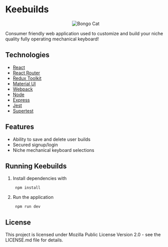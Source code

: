 # Keebuilds

<div style="text-align: center;">

![Bongo Cat](./client/assets/bongocatkeyboard.png "Keebuilds Logo")

</div>

Consumer friendly web application used to customize and build your niche quality fully operating mechanical keyboard!


## Technologies

* [React](https://reactjs.org/)
* [React Router](https://reactrouter.com/en/main)
* [Redux Toolkit](https://redux-toolkit.js.org/)
* [Material UI](https://mui.com/)
* [Webpack](https://webpack.js.org/)
* [Node](https://nodejs.org/en/)
* [Express](https://expressjs.com/)
* [Jest](https://jestjs.io/)
* [Supertest](https://www.npmjs.com/package/supertest)


## Features

- Ability to save and delete user builds
- Secured signup/login 
- Niche mechanical keyboard selections

## Running Keebuilds

1. Install dependencies with 
             
        npm install
                

2. Run the application

        npm run dev



## License

This project is licensed under Mozilla Public License Version 2.0 - see the LICENSE.md file for details.
